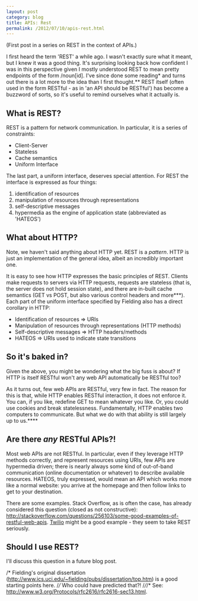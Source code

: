 ```yaml
---
layout: post
category: blog
title: APIs: Rest
permalink: /2012/07/10/apis-rest.html
---
```


(First post in a series on REST in the context of APIs.)

I first heard the term 'REST' a while ago. I wasn't exactly sure what
it meant, but I knew it was a good thing. It's surprising looking back
how confident I was in this perspective given I mostly understood REST
to mean pretty endpoints of the form /noun[id]. I've since done some
reading* and turns out there is a lot more to the idea than I first
thought.** REST itself (often used in the form RESTful - as in 'an API
should be RESTful') has become a buzzword of sorts, so it's useful to
remind ourselves what it actually is.

## What is REST?

REST is a pattern for network communication. In particular, it
is a series of constraints:

* Client-Server
* Stateless
* Cache semantics
* Uniform Interface

The last part, a uniform interface, deserves special attention. For
REST the interface is expressed as four things:

1. identification of resources
2. manipulation of resources through representations
3. self-descriptive messages
4. hypermedia as the engine of application state (abbreviated as 'HATEOS')

## What about HTTP?

Note, we haven't said anything about HTTP yet. REST is a
*pattern*. HTTP is just an implementation of the general idea, albeit
an incredibly important one.

It is easy to see how HTTP expresses the basic principles of
REST. Clients make requests to servers via HTTP requests, requests are
stateless (that is, the server does not hold session state), and there
are in-built cache semantics (GET vs POST, but also various control
headers and more***). Each part of the uniform interface specified by
Fielding also has a direct corollary in HTTP:

* Identification of resources => URIs
* Manipulation of resources through representations (HTTP methods)
* Self-descriptive messages => HTTP headers/methods
* HATEOS => URIs used to indicate state transitions

## So it's baked in?

Given the above, you might be wondering what the big fuss is about? If
HTTP is itself RESTful won't any web API automatically be RESTful too?

As it turns out, few web APIs are RESTful, very few in fact. The
reason for this is that, while HTTP enables RESTful interaction, it
does not enforce it. You can, if you like, redefine GET to mean
whatever you like. Or, you could use cookies and break
statelessness. Fundamentally, HTTP enables two computers to
communicate. But what we do with that ability is still largely up to
us.****

## Are there *any* RESTful APIs?!

Most web APIs are not RESTful. In particular, even if they leverage
HTTP methods correctly, and represent resources using URIs, few APIs
are hypermedia driven; there is nearly always some kind of out-of-band
communication (online documentation or whatever) to describe available
resources. HATEOS, truly expressed, would mean an API which works
more like a normal website: you arrive at the homepage and then follow
links to get to your destination.

There are some examples. Stack Overflow, as is often the case, has
already considered this question (closed as not constructive):
http://stackoverflow.com/questions/256103/some-good-examples-of-restful-web-apis. [Twilio](https://api.twilio.com/2010-04-01.json)
might be a good example - they seem to take REST seriously.

## Should I use REST?

I'll discuss this question in a future blog post.

/* Fielding's original
  dissertation
  (http://www.ics.uci.edu/~fielding/pubs/dissertation/top.htm) is a
  good starting points here.
/*/* Who could have predicted that?!
/*/*/* See: http://www.w3.org/Protocols/rfc2616/rfc2616-sec13.html.
